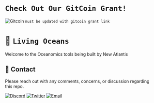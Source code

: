 # `Check Out Our GitCoin Grant!`
![Gitcoin](https://img.shields.io/badge/GitCoin-New%20Atlantis-F3587D)
`must be updated with gitcoin grant link`

# 🌊 `Living Oceans`

Welcome to the Oceanomics tools being built by New Atlantis

## 📲 Contact
Please reach out with any comments, concerns, or discussion regarding this repo.

[![Discord](https://img.shields.io/badge/Discord-New%20Atlantis-7289da)](https://discord.gg/newatlantis)
[![Twitter](https://img.shields.io/badge/Twitter-%40NewAtlantisDAO-00acee)](https://twitter.com/NewAtlantisDAO)
[![Email](https://img.shields.io/badge/Email-tom%40newatlantis.io-%23ffce00)](tom@newatlantis.io)
